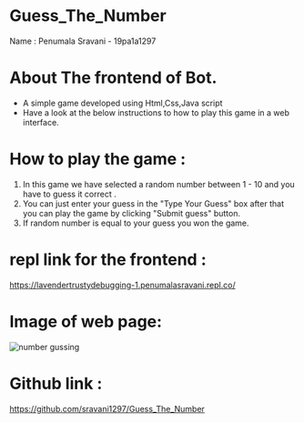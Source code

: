 # Guess_The_Number

Name  :  Penumala Sravani - 19pa1a1297

# About The frontend of Bot.
* A simple game developed using Html,Css,Java script
* Have a look at the below instructions to how to play this game in a web interface.

# How to play the game :
1. In this game we have selected a random number between 1 - 10 and you have to guess it correct .
2. You can just enter your guess in the "Type Your Guess" box after that you can play the game by clicking "Submit guess" button.
3. If random number is equal to your guess you won the game.<br/>

# repl link for the frontend :

  https://lavendertrustydebugging-1.penumalasravani.repl.co/
  
# Image of web page:
  ![number gussing](https://user-images.githubusercontent.com/72606270/157414799-2b838937-d663-4b3b-a7b7-897e0dc7ec16.png)

  
# Github link :

  https://github.com/sravani1297/Guess_The_Number

